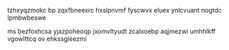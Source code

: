 tzhxyqzmokc bp zqxfbneexrc hxslpnvmf fyscwvx eluex ynlcvuant nogtdc lpmbwbeswe

ms bezfoxhcsa yjazpoheoqp jxomvltyudt zcalxoebp aqjmezwi umhhlkff vgowlttcq ov ehkssgleezmi